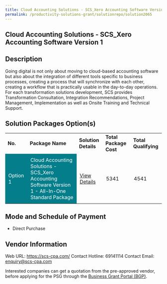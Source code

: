 ```yaml
---
title: Cloud Accounting Solutions - SCS_Xero Accounting Software Version 1
permalink: /productivity-solutions-grant/solutionrepo/solution2065
---
```


## Cloud Accounting Solutions - SCS_Xero Accounting Software Version 1

## Description

Going digital is not only about moving to cloud-based accounting software but also about the integration of different tools specific to business processes, creating a process that will synchronize with each other, creating a workflow that is practically usable in the day-to-day operations. For each transformation solutions development,  SCS provides Transformation Consultation, Integration Recommendations, Project Management, Implementation as well as Onsite Training and Technical Support.

## Solution Packages Option(s)

<table>
<tr>
<td><b>No.</b></td>
<td><b>Package Name</b></td>
<td><b>Solution Details</b></td>
<td><b>Total Package Cost</b></td>
<td><b>Total Qualifying</b></td>
</tr>
<tr>
<td style='padding: 10px; background-color: #037E8A; color: #FFFFFF;'>Option 1</td>
<td style='padding: 10px; background-color: #037E8A; color: #FFFFFF;'>Cloud Accounting Solutions - SCS_Xero Accounting Software Version 1 - All-In-One Standard Package</td>
<td style='padding: 10px;'><a href='https://www.gobusiness.gov.sg/images/psg/SingaporeCorporateServices20200884_Desensitised_Annex_3(002)_Part_3.pdf' target='_blank'>View Details</a></td>
<td style='padding: 10px;'>5341</td>
<td style='padding: 10px;'>4541</td>
</tr>
</table>

## Mode and Schedule of Payment

 - Direct Purchase

## Vendor Information

 Web URL: https://scs-cpa.com/ 
Contact Hotline: 69141114 
Contact Email: enquiry@scs-cpa.com 


Interested companies can get a quotation from the pre-approved vendor, before applying for the PSG through the <a href='https://www.businessgrants.gov.sg/'>Business Grant Portal (BGP)</a>.

<script src="/jquery/resize-tables.js"></script>
